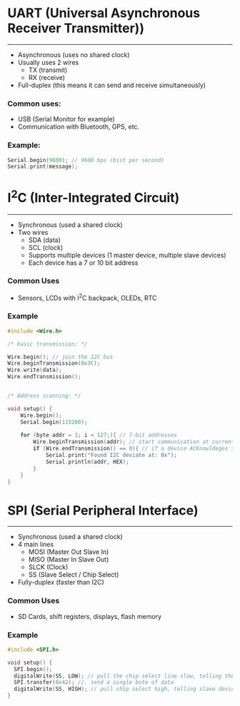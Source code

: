 # UART (Universal Asynchronous Receiver Transmitter))
---
- Asynchronous (uses no shared clock)
- Usually uses 2 wires
	- TX (transmit)
	- RX (receive)
- Full-duplex (this means it can send and receive simultaneously)

### Common uses:
- USB (Serial Monitor for example)
- Communication with Bluetooth, GPS, etc.

### Example:
```c
Serial.begin(9600); // 9600 bps (bist per second)
Serial.print(message);
```

# I<sup>2</sup>C (Inter-Integrated Circuit)
---
- Synchronous (used a shared clock)
- Two wires
	- SDA (data)
	- SCL (clock)
	- Supports multiple devices (1 master device, multiple slave devices)
	- Each device has a 7 or 10 bit address

### Common Uses
- Sensors, LCDs with I<sup>2</sup>C backpack, OLEDs, RTC

### Example
```c
#include <Wire.h>

/* basic transmission: */

Wire.begin(); // join the I2C bus
Wire.beginTransmission(0x3C);
Wire.write(data);
Wire.endTransmission();


/* Address scanning: */

void setup() {
	Wire.begin();
	Serial.begin(115200);
	
	for (byte addr = 1; i < 127;){ // 7-bit addresses
		Wire.beginTransmission(addr); // start communication at current addr
		if (Wire.endTransmission() == 0){ // if a device ACKnowldeges the addr, it returns a 0
			Serial.print("Found I2C deviate at: 0x");
			Serial.println(addr, HEX);
		}
	}
}
```

# SPI (Serial Peripheral Interface)
---
- Synchronous (used a shared clock)
- 4 main lines
	- MOSI (Master Out Slave In)
	- MISO (Master In Slave Out)
	- SLCK (Clock)
	- SS (Slave Select / Chip Select)
- Fully-duplex (faster than I2C)

### Common Uses
- SD Cards, shift registers, displays, flash memory

### Example
```c
#include <SPI.h>

void setup() {
  SPI.begin();
  digitalWrite(SS, LOW); // pull the chip select line slow, telling the connected slave device to 'listen'
  SPI.transfer(0x42); //. send a single bute of data 
  digitalWrite(SS, HIGH); // pull chip select high, telling slave device that it's finished
}

```

